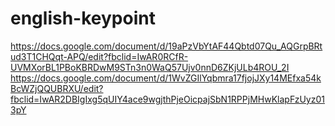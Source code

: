 # english-keypoint
https://docs.google.com/document/d/19aPzVbYtAF44Qbtd07Qu_AQGrpBRtud3T1CHQqt-APQ/edit?fbclid=IwAR0RCfR-UVMXorBL1PBoKBRDwM9STn3n0WaQ57Ujv0nnD6ZKjULb4ROU_2I
https://docs.google.com/document/d/1WvZGIlYqbmra17fjojJXy14MEfxa54kBcWZjQQUBRXU/edit?fbclid=IwAR2DBIgIxg5qUIY4ace9wgjthPjeOicpajSbN1RPPjMHwKlapFzUyz013pY
